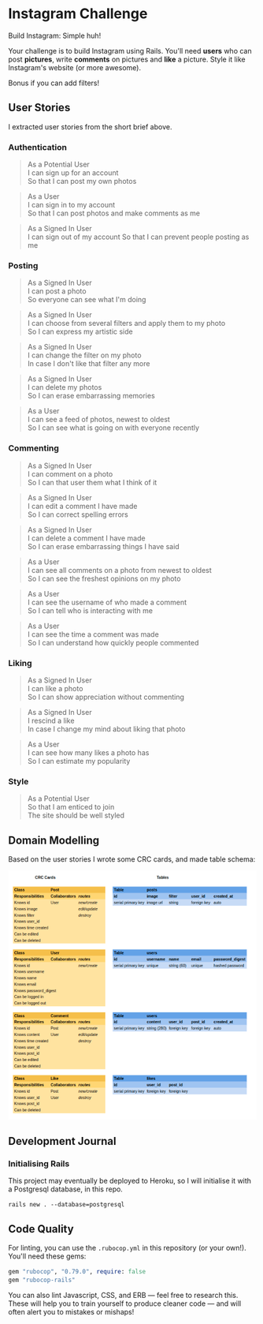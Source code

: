 # Instagram Challenge

Build Instagram: Simple huh!

Your challenge is to build Instagram using Rails. You'll need **users** who can post **pictures**, write **comments** on pictures and **like** a picture. Style it like Instagram's website (or more awesome).

Bonus if you can add filters!

## User Stories

I extracted user stories from the short brief above.

### Authentication

> As a Potential User  
> I can sign up for an account  
> So that I can post my own photos

> As a User  
> I can sign in to my account  
> So that I can post photos and make comments as me

> As a Signed In User  
> I can sign out of my account
> So that I can prevent people posting as me

### Posting

> As a Signed In User  
> I can post a photo  
> So everyone can see what I'm doing

> As a Signed In User  
> I can choose from several filters and apply them to my photo  
> So I can express my artistic side

> As a Signed In User  
> I can change the filter on my photo  
> In case I don't like that filter any more

> As a Signed In User  
> I can delete my photos  
> So I can erase embarrassing memories

> As a User  
> I can see a feed of photos, newest to oldest  
> So I can see what is going on with everyone recently

### Commenting

> As a Signed In User  
> I can comment on a photo  
> So I can that user them what I think of it

> As a Signed In User  
> I can edit a comment I have made  
> So I can correct spelling errors

> As a Signed In User  
> I can delete a comment I have made  
> So I can erase embarrassing things I have said

> As a User  
> I can see all comments on a photo from newest to oldest  
> So I can see the freshest opinions on my photo

> As a User  
> I can see the username of who made a comment  
> So I can tell who is interacting with me

> As a User  
> I can see the time a comment was made  
> So I can understand how quickly people commented

### Liking

> As a Signed In User  
> I can like a photo  
> So I can show appreciation without commenting

> As a Signed In User  
> I rescind a like  
> In case I change my mind about liking that photo

> As a User  
> I can see how many likes a photo has  
> So I can estimate my popularity

### Style

> As a Potential User  
> So that I am enticed to join  
> The site should be well styled

## Domain Modelling

Based on the user stories I wrote some CRC cards, and made table schema:

![CRC Cards and Table Schema](images/insta-clone-crc-table-schema.png)

## Development Journal

### Initialising Rails

This project may eventually be deployed to Heroku, so I will initialise it with a Postgresql database, in this repo.

```shell
rails new . --database=postgresql
```

## Code Quality

For linting, you can use the `.rubocop.yml` in this repository (or your own!).
You'll need these gems:

```ruby
gem "rubocop", "0.79.0", require: false
gem "rubocop-rails"
```

You can also lint Javascript, CSS, and ERB — feel free to research this. These
will help you to train yourself to produce cleaner code — and will often alert
you to mistakes or mishaps!
